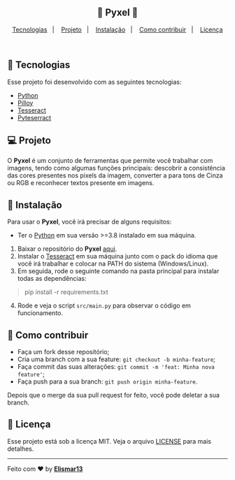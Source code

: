 <h2 align="center">

  <br/>
  🚀 Pyxel 🚀
</h2>

<p align="center">
  <a href="#rocket-tecnologias">Tecnologias</a>&nbsp;&nbsp;&nbsp;|&nbsp;&nbsp;&nbsp;
  <a href="#-projeto">Projeto</a>&nbsp;&nbsp;&nbsp;|&nbsp;&nbsp;&nbsp;
  <a href="#wrench-instalação">Instalação</a>&nbsp;&nbsp;&nbsp;|&nbsp;&nbsp;&nbsp;
  <a href="#-contribuir">Como contribuir</a>&nbsp;&nbsp;&nbsp;|&nbsp;&nbsp;&nbsp;
  <a href="#memo-licença">Licença</a>
</p>

<br>

## :rocket: Tecnologias

Esse projeto foi desenvolvido com as seguintes tecnologias:

- [Python](https://www.python.org)
- [Pilloy](https://python-pillow.org/)
- [Tesseract](https://github.com/tesseract-ocr/tesseract)
- [Pyteserract](https://pypi.org/project/pytesseract/)

## 💻 Projeto

O **Pyxel** é um conjunto de ferramentas que permite você trabalhar com imagens, tendo como algumas funções principais:  descobrir a consistência das cores presentes nos pixels da imagem, converter a para tons de Cinza ou RGB e reconhecer textos presente em imagens. 

## :wrench: Instalação

Para usar o **Pyxel**, você irá precisar de alguns requisitos:

- Ter o [Python](https://www.python.org) em sua versão >=3.8 instalado em sua máquina.


1. Baixar o repositório do **Pyxel** [aqui]().
2. Instalar o [Tesseract](https://github.com/tesseract-ocr/tesseract) em sua máquina junto com o pack do idioma que você irá trabalhar e colocar na PATH do sistema (Windows/Linux).
3. Em seguida, rode o seguinte comando na pasta principal para instalar todas as dependências:
> pip install -r requirements.txt
4. Rode e veja o script `src/main.py` para observar o código em funcionamento.

## :thinking: Como contribuir

- Faça um fork desse repositório;
- Cria uma branch com a sua feature: `git checkout -b minha-feature`;
- Faça commit das suas alterações: `git commit -m 'feat: Minha nova feature'`;
- Faça push para a sua branch: `git push origin minha-feature`.

Depois que o merge da sua pull request for feito, você pode deletar a sua branch.

## :memo: Licença

Esse projeto está sob a licença MIT. Veja o arquivo [LICENSE](LICENSE.md) para mais detalhes.

---


Feito com ❤️ by [**Elismar13**](www.github.com/Elismar13)
